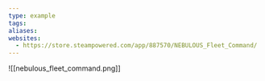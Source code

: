 ```yaml
---
type: example
tags: 
aliases: 
websites:
  - https://store.steampowered.com/app/887570/NEBULOUS_Fleet_Command/
---
```


![[nebulous_fleet_command.png]]